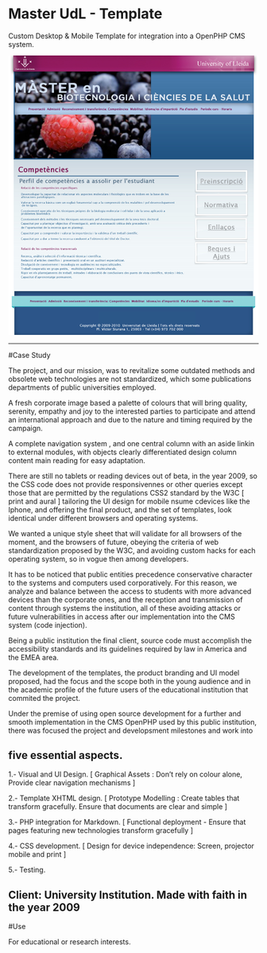 # Master UdL - Template

Custom Desktop & Mobile Template for integration into a OpenPHP CMS system. 


 ![](https://github.com/delfiramirez/master-udl-2009/blob/master/public/assets/splash.jpg)

------------------------------------------------------------------

#Case Study

The project, and our mission, was to revitalize some outdated methods and obsolete web technologies are not standardized, which some publications departments of public universities employed.

A fresh corporate image based a palette of colours that will bring quality, serenity, empathy and joy to the interested parties to participate and attend an international approach and due to the nature and timing required by the campaign.

A complete navigation system , and one central column with an aside linkin to external modules, with objects clearly differentiated design column content main reading for easy adaptation.

There are still no tablets or reading devices out of beta, in the year 2009, so the CSS code does not provide responsivennes or other queries except those that are permitted by the regulations CSS2 standard by the W3C [ print and aural ] tailoring the UI design for mobile nsume cdevices like the Iphone, and offering the final product, and the set of templates, look identical under different browsers and operating systems.

We wanted a unique style sheet that will validate for all browsers of the moment, and the browsers of future, obeying the criteria of web standardization proposed by the W3C, and avoiding custom hacks for each operating system, so in vogue then among developers.

It has to be noticed that public entities precedence conservative character to the systems and computers used corporatively. For this reason, we analyze and balance between the access to students with more advanced devices than the corporate ones, and the reception and transmission of content through systems the institution, all of these avoiding attacks or future vulnerabilities in access after our implementation into the CMS system (code injection).

Being a public institution the final client, source code must accomplish the accessibility standards and its guidelines required by law in America and the EMEA area.

The development of the templates, the product branding and UI model proposed, had the focus and the scope both in the young audience and in the academic profile of the future users of the educational institution that commited the project.

Under the premise of using open source development for a further and smooth implementation in the CMS OpenPHP used by this public institution, there was focused  the project and developsment milestones and work into

five essential aspects.
--------------------------------------------------------------------------------------------------------------------------


1.- Visual and UI Design. [ Graphical Assets : Don’t rely on colour alone,  Provide clear navigation mechanisms ]

2.- Template XHTML design. [ Prototype Modelling :  Create tables that transform gracefully. Ensure that documents are clear and simple ]

3.- PHP integration for Markdown. [ Functional deployment - Ensure that pages featuring new technologies transform gracefully ]

4.- CSS development. [ Design for device independence: Screen, projector mobile and print ]

5.- Testing.


Client:  University Institution. Made with faith in the year 2009
--------------------------------------------------------------------------------

#Use

For educational or research interests. 
